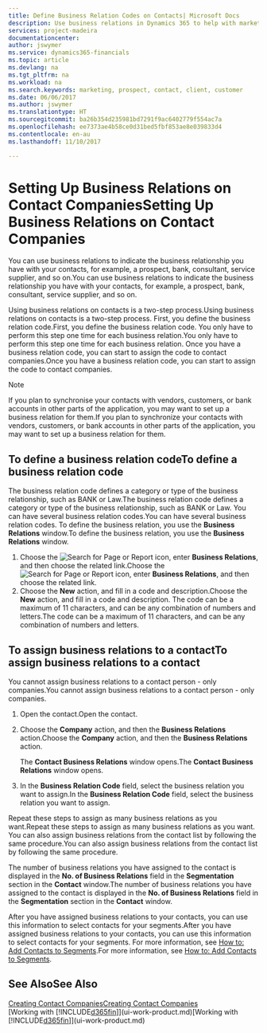 ```yaml
---
title: Define Business Relation Codes on Contacts| Microsoft Docs
description: Use business relations in Dynamics 365 to help with marketing and to indicate the business relationship you have with your  prospects, clients, and customers, for example, a bank or service supplier.
services: project-madeira
documentationcenter: 
author: jswymer
ms.service: dynamics365-financials
ms.topic: article
ms.devlang: na
ms.tgt_pltfrm: na
ms.workload: na
ms.search.keywords: marketing, prospect, contact, client, customer
ms.date: 06/06/2017
ms.author: jswymer
ms.translationtype: HT
ms.sourcegitcommit: ba26b354d235981bd7291f9ac6402779f554ac7a
ms.openlocfilehash: ee7373ae4b58ce0d31bed5fbf853ae8e039833d4
ms.contentlocale: en-au
ms.lasthandoff: 11/10/2017

---
```

# <a name="setting-up-business-relations-on-contact-companies"></a><span data-ttu-id="bc44f-103">Setting Up Business Relations on Contact Companies</span><span class="sxs-lookup"><span data-stu-id="bc44f-103">Setting Up Business Relations on Contact Companies</span></span>
<span data-ttu-id="bc44f-104">You can use business relations to indicate the business relationship you have with your contacts, for example, a prospect, bank, consultant, service supplier, and so on.</span><span class="sxs-lookup"><span data-stu-id="bc44f-104">You can use business relations to indicate the business relationship you have with your contacts, for example, a prospect, bank, consultant, service supplier, and so on.</span></span>

<span data-ttu-id="bc44f-105">Using business relations on contacts is a two-step process.</span><span class="sxs-lookup"><span data-stu-id="bc44f-105">Using business relations on contacts is a two-step process.</span></span> <span data-ttu-id="bc44f-106">First, you define the business relation code.</span><span class="sxs-lookup"><span data-stu-id="bc44f-106">First, you define the business relation code.</span></span> <span data-ttu-id="bc44f-107">You only have to perform this step one time for each business relation.</span><span class="sxs-lookup"><span data-stu-id="bc44f-107">You only have to perform this step one time for each business relation.</span></span> <span data-ttu-id="bc44f-108">Once you have a business relation code, you can start to assign the code to contact companies.</span><span class="sxs-lookup"><span data-stu-id="bc44f-108">Once you have a business relation code, you can start to assign the code to contact companies.</span></span>

> [!NOTE]  
>   <span data-ttu-id="bc44f-109">If you plan to synchronise your contacts with vendors, customers, or bank accounts in other parts of the application, you may want to set up a business relation for them.</span><span class="sxs-lookup"><span data-stu-id="bc44f-109">If you plan to synchronize your contacts with vendors, customers, or bank accounts in other parts of the application, you may want to set up a business relation for them.</span></span>

## <a name="to-define-a-business-relation-code"></a><span data-ttu-id="bc44f-110">To define a business relation code</span><span class="sxs-lookup"><span data-stu-id="bc44f-110">To define a business relation code</span></span>
<span data-ttu-id="bc44f-111">The business relation code defines a category or type of the business relationship, such as BANK or Law.</span><span class="sxs-lookup"><span data-stu-id="bc44f-111">The business relation code defines a category or type of the business relationship, such as BANK or Law.</span></span> <span data-ttu-id="bc44f-112">You can have several business relation codes.</span><span class="sxs-lookup"><span data-stu-id="bc44f-112">You can have several business relation codes.</span></span> <span data-ttu-id="bc44f-113">To define the business relation, you use the **Business Relations** window.</span><span class="sxs-lookup"><span data-stu-id="bc44f-113">To define the business relation, you use the **Business Relations** window.</span></span>

1. <span data-ttu-id="bc44f-114">Choose the ![Search for Page or Report](media/ui-search/search_small.png "Search for Page or Report icon") icon, enter **Business Relations**, and then choose the related link.</span><span class="sxs-lookup"><span data-stu-id="bc44f-114">Choose the ![Search for Page or Report](media/ui-search/search_small.png "Search for Page or Report icon") icon, enter **Business Relations**, and then choose the related link.</span></span>
2. <span data-ttu-id="bc44f-115">Choose the **New** action, and fill in a code and description.</span><span class="sxs-lookup"><span data-stu-id="bc44f-115">Choose the **New** action, and fill in a code and description.</span></span> <span data-ttu-id="bc44f-116">The code can be a maximum of 11 characters, and can be any combination of numbers and letters.</span><span class="sxs-lookup"><span data-stu-id="bc44f-116">The code can be a maximum of 11 characters, and can be any combination of numbers and letters.</span></span>

## <a name="AssignBusRelContact"></a> <span data-ttu-id="bc44f-117">To assign business relations to a contact</span><span class="sxs-lookup"><span data-stu-id="bc44f-117">To assign business relations to a contact</span></span>
<span data-ttu-id="bc44f-118">You cannot assign business relations to a contact person - only companies.</span><span class="sxs-lookup"><span data-stu-id="bc44f-118">You cannot assign business relations to a contact person - only companies.</span></span>

1. <span data-ttu-id="bc44f-119">Open the contact.</span><span class="sxs-lookup"><span data-stu-id="bc44f-119">Open the contact.</span></span>
2. <span data-ttu-id="bc44f-120">Choose the **Company** action, and then the **Business Relations** action.</span><span class="sxs-lookup"><span data-stu-id="bc44f-120">Choose the **Company** action, and then the **Business Relations** action.</span></span>

    <span data-ttu-id="bc44f-121">The **Contact Business Relations** window opens.</span><span class="sxs-lookup"><span data-stu-id="bc44f-121">The **Contact Business Relations** window opens.</span></span>
3. <span data-ttu-id="bc44f-122">In the **Business Relation Code** field, select the business relation you want to assign.</span><span class="sxs-lookup"><span data-stu-id="bc44f-122">In the **Business Relation Code** field, select the business relation you want to assign.</span></span>

<span data-ttu-id="bc44f-123">Repeat these steps to assign as many business relations as you want.</span><span class="sxs-lookup"><span data-stu-id="bc44f-123">Repeat these steps to assign as many business relations as you want.</span></span> <span data-ttu-id="bc44f-124">You can also assign business relations from the contact list by following the same procedure.</span><span class="sxs-lookup"><span data-stu-id="bc44f-124">You can also assign business relations from the contact list by following the same procedure.</span></span>

<span data-ttu-id="bc44f-125">The number of business relations you have assigned to the contact is displayed in the **No. of Business Relations** field in the **Segmentation** section in the **Contact** window.</span><span class="sxs-lookup"><span data-stu-id="bc44f-125">The number of business relations you have assigned to the contact is displayed in the **No. of Business Relations** field in the **Segmentation** section in the **Contact** window.</span></span>

<span data-ttu-id="bc44f-126">After you have assigned business relations to your contacts, you can use this information to select contacts for your segments.</span><span class="sxs-lookup"><span data-stu-id="bc44f-126">After you have assigned business relations to your contacts, you can use this information to select contacts for your segments.</span></span> <span data-ttu-id="bc44f-127">For more information, see [How to: Add Contacts to Segments](marketing-add-contact-segment.md).</span><span class="sxs-lookup"><span data-stu-id="bc44f-127">For more information, see [How to: Add Contacts to Segments](marketing-add-contact-segment.md).</span></span>

## <a name="see-also"></a><span data-ttu-id="bc44f-128">See Also</span><span class="sxs-lookup"><span data-stu-id="bc44f-128">See Also</span></span>
[<span data-ttu-id="bc44f-129">Creating Contact Companies</span><span class="sxs-lookup"><span data-stu-id="bc44f-129">Creating Contact Companies</span></span>](marketing-create-contact-companies.md)  
<span data-ttu-id="bc44f-130">[Working with [!INCLUDE[d365fin](includes/d365fin_md.md)]](ui-work-product.md)</span><span class="sxs-lookup"><span data-stu-id="bc44f-130">[Working with [!INCLUDE[d365fin](includes/d365fin_md.md)]](ui-work-product.md)</span></span>

